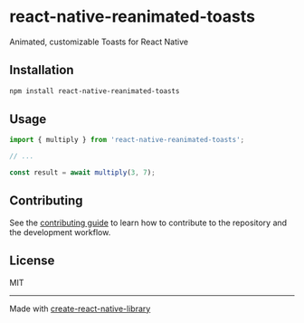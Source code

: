 # react-native-reanimated-toasts

Animated, customizable Toasts for React Native

## Installation

```sh
npm install react-native-reanimated-toasts
```

## Usage


```js
import { multiply } from 'react-native-reanimated-toasts';

// ...

const result = await multiply(3, 7);
```


## Contributing

See the [contributing guide](CONTRIBUTING.md) to learn how to contribute to the repository and the development workflow.

## License

MIT

---

Made with [create-react-native-library](https://github.com/callstack/react-native-builder-bob)
